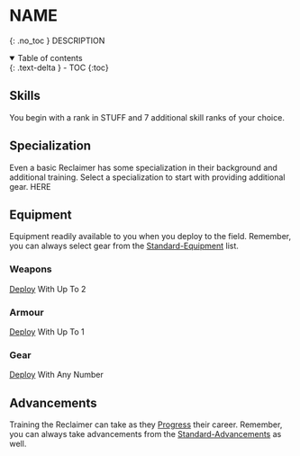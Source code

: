 # NAME
{: .no_toc }
DESCRIPTION

<details open markdown="block">
  <summary>
    Table of contents
  </summary>
  {: .text-delta }
- TOC
{:toc}
</details>

## Skills
You begin with a rank in STUFF and 7 additional skill ranks of your choice.

## Specialization
Even a basic Reclaimer has some specialization in their background and additional training. Select a specialization to start with providing additional gear.
HERE

## Equipment
Equipment readily available to you when you deploy to the field. Remember, you can always select gear from the [Standard-Equipment](Game/Standard-Equipment) list.

### Weapons
[Deploy](Game/Deployment) With Up To 2

### Armour
[Deploy](Game/Deployment) With Up To 1

### Gear
[Deploy](Game/Deployment) With Any Number


## Advancements
Training the Reclaimer can take as they [Progress](Game/Progress) their career. Remember, you can always take advancements from the [Standard-Advancements](Game/Standard-Advancements) as well.


